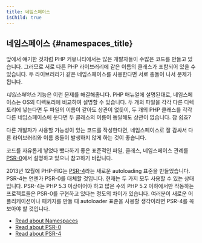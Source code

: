 ```yaml
---
title: 네임스페이스
isChild: true
---
```


## 네임스페이스 {#namespaces_title}

앞에서 얘기한 것처럼 PHP 커뮤니티에서는 많은 개발자들이 수많은 코드를 만들고 있습니다. 그러므로 서로 다른 PHP 라이브러리에 같은 이름의
클래스가 포함되어 있을 수 있습니다. 두 라이브러리가 같은 네임스페이스를 사용한다면 서로 충돌이 나서 문제가 됩니다.

_네임스페이스_ 기능은 이런 문제를 해결해줍니다. PHP 매뉴얼에 설명된대로, 네임스페이스는 OS의 디렉토리에 비교하여 설명할 수 있습니다.
두 개의 파일을 각각 다른 디렉토리에 넣는다면 두 파일의 이름이 같아도 상관이 없듯이, 두 개의 PHP 클래스를 각각 다른 네임스페이스에 둔다면
두 클래스의 이름이 동일해도 상관이 없습니다. 참 쉽죠?

다른 개발자가 사용할 가능성이 있는 코드를 작성한다면, 네임스페이스로 잘 감싸서 다른 라이브러리와 이름 충돌이 발생하지 않게
하는 것이 좋습니다.

코드를 자유롭게 넣었다 뺐다하기 좋은 표준적인 파일, 클래스, 네임스페이스 관례를 [PSR-0][psr0]에서 설명하고 있으니 참고하기 바랍니다.

2013년 12월에 PHP-FIG는 [PSR-4][psr4]라는 새로운 autoloading 표준을 만들었습니다. PSR-4는 언젠가 PSR-0를 대체할 것입니다.
현재는 두 가지 모두 사용할 수 있는 상태입니다. PSR-4는 PHP 5.3 이상이어야 하고 많은 수의 PHP 5.2 이하에서만 작동하는 프로젝트들은 
PSR-0를 구현하고 있다는 정도의 차이가 있습니다. 여러분이 새로운 어플리케이션이나 패키지를 만들 때 autoloader 표준을 사용할 생각이라면
PSR-4를 꼭 보아야 할 것입니다.

* [Read about Namespaces][namespaces]
* [Read about PSR-0][psr0]
* [Read about PSR-4][psr4]

[namespaces]: http://php.net/manual/en/language.namespaces.php
[psr0]: https://github.com/php-fig/fig-standards/blob/master/accepted/PSR-0.md
[psr4]: https://github.com/php-fig/fig-standards/blob/master/accepted/PSR-4-autoloader.md
